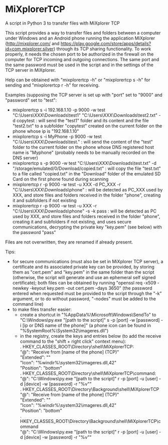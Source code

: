 # MiXplorerTCP
A script in Python 3 to transfer files with MiXplorer TCP

This script provides a way to transfer files and folders between a computer under Windows and an Android phone running the application MiXplorer (http://mixplorer.com/ and https://play.google.com/store/apps/details?id=com.mixplorer.silver) through its TCP sharing functionality.
To work properly, it needs the chosen port to be authorized in the firewall on the computer for TCP incoming and outgoing connections. The same port and the same password must be used in the script and in the settings of the TCP server in MiXplorer.

Help can be obtained with "mixplorertcp -h" or "mixplorertcp s -h" for sending and "mixplorertcp r -h" for receiving.

Examples (supposing the TCP server is set up with "port" set to "9000" and "password" set to "test":

- mixplorertcp s -i 192.168.1.10 -p 9000 -w test "C:\Users\XXX\Downloads\test1" "C:\Users\XXX\Downloads\test2.txt" -d copytest : will send the "test1" folder and its content and the file "test2.txt" to a subfolder "copytest" created on the current folder on the phone whose ip is "192.168.1.10"
- mixplorertcp s -i MyPhone -p 9000 -w test "C:\Users\XXX\Downloads\test\." : will send the content of the "test" folder to the current folder on the phone whose DNS registered host name is "Myphone" (probably needs to be manually recorded on the DNS server)
- mixplorertcp s -p 9000 -w test "C:\Users\XXX\Downloads\test.txt" -d "/storage/emulated/0/Download/copied.txt" : will copy the file "test.txt" to a file called "copied.txt" in the "Download" folder of the emulated SD Card on the first phone found during scanning
- mixplorertcp r -p 9000 -w test -u XXX -d PC_XXX -r "C:\Users\XXX\Downloads\phone" : will be detected as PC_XXX used by XXX, and store files and folders received in the folder "phone", creating it and subfolders if not existing
- mixplorertcp r -p 9000 -w test -u XXX -r "C:\Users\XXX\Downloads\phone" -s -k pass : will be detected as PC used by XXX, and store files and folders received in the folder "phone", creating it and subfolders if not existing, and uses secure communications, decrypting the private key "key.pem" (see below) with the password "pass"

Files are not overwritten, they are renamed if already present.

Tips:
 - for secure communications (must also be set in MiXplorer TCP server), a certificate and its associated private key can be provided, by storing them as "cert.pem" and "key.pem" in the same folder than the script (otherwise, the script will generate and use an ephemeral self signed certificate); both files can be obtained by running "openssl req -x509 -newkey -keyout key.pem -out cert.pem -days 3650" (the password entered when requested must be provided to the script through the "-k" argument, or to do without password, "-nodes" must be added to the command line)
 - to make files transfer easier:
   - create a shortcut in "%AppData%\Microsoft\Windows\SendTo" to "C:\Windows\py.exe "[path to the script]" s -p [port] -w [password] -i [ip or DNS name of the phone]" (a phone icon can be found in "%SystemRoot%\System32\imageres.dll")
   - in the registry, create the keys and entries below (to add the receive command to the "shift + right click" context menu):  
     . HKEY_CLASSES_ROOT\Directory\shell\MiXplorerTCP:  
       "@": "Receive from [name of the phone] (TCP)"  
       "Extended": ""  
       "Icon": "%windir%\system32\imageres.dll,42"  
       "Position": "bottom"  
     . HKEY_CLASSES_ROOT\Directory\shell\MiXplorerTCP\command:  
       "@": "C:\Windows\py.exe "[path to the script]" r -p [port] -u [user] -d [device] -w [password] -r "%v""  
     . HKEY_CLASSES_ROOT\Directory\Background\shell\MiXplorerTCP  
       "@": "Receive from [name of the phone] (TCP)"  
       "Extended": ""  
       "Icon": "%windir%\system32\imageres.dll,42"  
       "Position": "bottom"  
     . HKEY_CLASSES_ROOT\Directory\Background\shell\MiXplorerTCP\command  
       "@": "C:\Windows\py.exe "[path to the script]" r -p [port] -u [user] -d [device] -w [password] -r "%v""  
